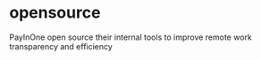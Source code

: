 # opensource
PayInOne open source their internal tools to improve remote work transparency and efficiency
